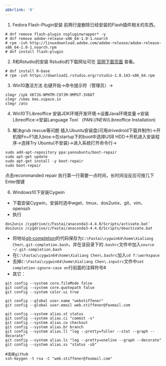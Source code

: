 ```yaml
---
abbrlink: '0'
---
```

1. Fedora Flash-Plugin安装
前两行是删除已经安装的Flash插件相关的东西。
```Shell
# dnf remove flash-plugin nspluginwrapper* -y
# dnf remove adobe-release-x86_64-1.0-1.noarch
# rpm -ivh http://linuxdownload.adobe.com/adobe-release/adobe-release-x86_64-1.0-1.noarch.rpm
# dnf install flash-plugin
```
2. R和Rstudio的安装
Rstudio的下载网址可在 [官网下载页面](https://www.rstudio.com/products/rstudio/download/) 查看。
```Shell
# dnf install R-base
# rpm -ivh https://download1.rstudio.org/rstudio-1.0.143-x86_64.rpm
```
3. Win10激活方法
右键开始→命令提示符（管理员）→
```Shell
slmgr /ipk VK7JG-NPHTM-C97JM-9MPGT-3V66T
slmgr /skms kms.xspace.in
slmgr /ato
```
4. Win10下Libreoffice
安装JDK环境开发环境→设置Java环境变量→安装Libreoffice→安装Language Tool
（PAN://NEW/Libreoffice Installation)

5. 解决grub rescue等问题
插入Ubuntu安装盘(可用drivedroid下载并制作)→开机按Fn+F1进入bios→在startup下的boot中选择USB HDD→开机进入安装程序→选择Try Ubuntu(不安装)→进入系统打开命令行→
```Shell
sudo add-apt-repository ppa:yannubuntu/boot-repair
sudo apt-get update
sudo apt-get install -y boot-repair
sudo boot-repair
```
点击recommanded repair
执行第一行需要一点时间，长时间没反应可按几下Enter按键

6. Windows10下安装Cygwin
- 下载安装Cygwin，安装时选中wget、tmux、dos2unix、git、vim、openssh
- 执行
```Shell
dos2unix /cygdrive/c/Fastai/anaconda3-4.4.0/Scripts/activate.bat`
dos2unix /cygdrive/c/Fastai/anaconda3-4.4.0/Scripts/deactivate.bat
```
- 将地址[git-completion](https://raw.githubusercontent.com/git/git/master/contrib/completion/git-completion.bash)的代码保存为`C:\Fastai\cygwin64\home\Xialiang Chen\.git-completion.bash`，并在该目录下的`.bashrc`文件中加入`source ~/.git-completion.bash`
- 在`C:\Fastai\cygwin64\home\Xialiang Chen\.bashrc`加入`cd f:\workspace`
- 去掉`C:\Fastai\cygwin64\home\Xialiang Chen\.inputrc`文件中`set completion-ignore-case on`行前面的注释符号#
- 其它：
```git
git config --system core.fileMode false
git config --system core.quotepath false
git config --system color.ui true

git config --global user.name "webstiffener"
git config --global user.email web.stiffener@foxmail.com

git config --system alias.st status
git config --system alias.ci "commit -s"
git config --system alias.co checkout
git config --system alias.br branch
git config --system alias.ll "log --pretty=fuller --stat --graph --decorate"
git config --system alias.ls "log --pretty=oneline --graph --decorate"
git config --system alias.ss "status -sb"

#连接github
ssh-keygen -t rsa -C "web.stiffener@foxmail.com"
```
